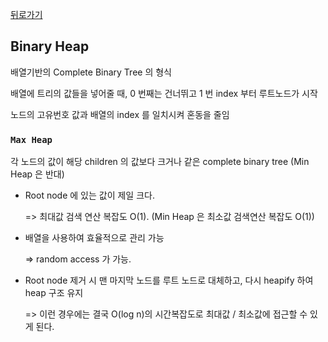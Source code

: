<a href="https://github.com/jhlee225/studyDevRepo">뒤로가기</a>

## Binary Heap

배열기반의 Complete Binary Tree 의 형식

배열에 트리의 값들을 넣어줄 때, 0 번째는 건너뛰고 1 번 index 부터 루트노드가 시작

노드의 고유번호 값과 배열의 index 를 일치시켜 혼동을 줄임

### `Max Heap`

각 노드의 값이 해당 children 의 값보다 크거나 같은 complete binary tree
(Min Heap 은 반대)

- Root node 에 있는 값이 제일 크다.

  => 최대값 검색 연산 복잡도 O(1).
  (Min Heap 은 최소값 검색연산 복잡도 O(1))

- 배열을 사용하여 효율적으로 관리 가능

  => random access 가 가능.

- Root node 제거 시 맨 마지막 노드를 루트 노드로 대체하고, 다시 heapify 하여 heap 구조 유지

  => 이런 경우에는 결국 O(log n)의 시간복잡도로 최대값 / 최소값에 접근할 수 있게 된다.
